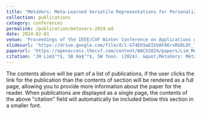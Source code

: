 ```yaml
---
title: "MetaVers: Meta-Learned Versatile Representations for Personalized Federated Learning"
collection: publications
category: conferences
permalink: /publication/metavers-2024.md
date: 2024-02-01
venue: 'Proceedings of the IEEE/CVF Winter Conference on Applications of Computer Vision (WACV)'
slidesurl: 'https://drive.google.com/file/d/1-GT4Eb5wEIbVAF86rsRGRLOt_lZD5D2q/view'
paperurl: 'https://openaccess.thecvf.com/content/WACV2024/papers/Lim_MetaVers_Meta-Learned_Versatile_Representations_for_Personalized_Federated_Learning_WACV_2024_paper.pdf'
citation: 'JH Lim$^*$, SB Ha$^*$, SW Yoon. (2024). &quot;MetaVers: Meta-Learned Versatile Representations for Personalized Federated Learning.&quot; <i>WACV 2024</i>. pp. 2587-2596.'
---
```

The contents above will be part of a list of publications, if the user clicks the link for the publication than the contents of section will be rendered as a full page, allowing you to provide more information about the paper for the reader. When publications are displayed as a single page, the contents of the above "citation" field will automatically be included below this section in a smaller font.
